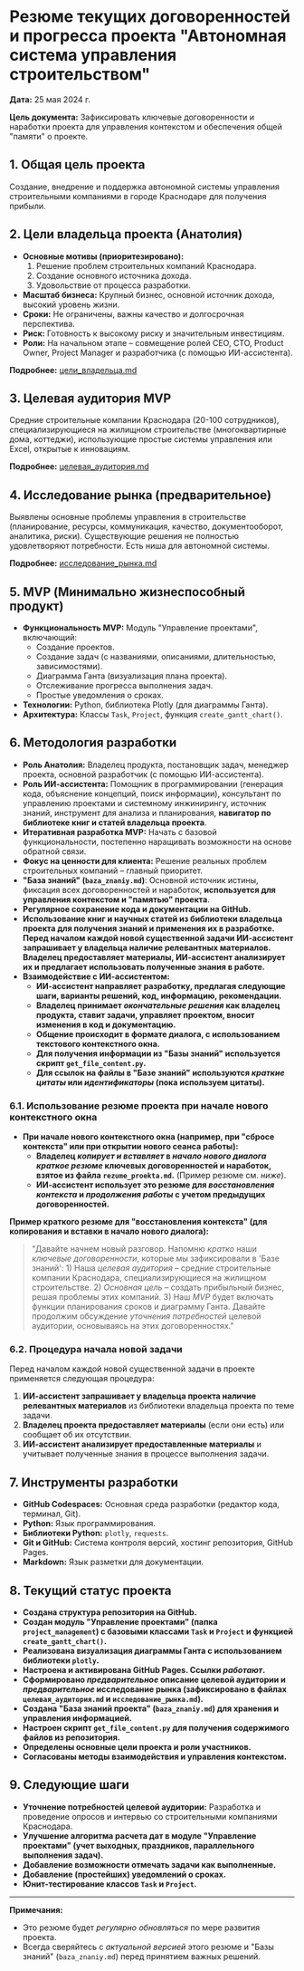 # Резюме текущих договоренностей и прогресса проекта "Автономная система управления строительством"

**Дата:** 25 мая 2024 г.

**Цель документа:**  Зафиксировать ключевые договоренности и наработки проекта для управления контекстом и обеспечения общей "памяти" о проекте.

## 1. Общая цель проекта

Создание, внедрение и поддержка автономной системы управления строительными компаниями в городе Краснодаре для получения прибыли.

## 2. Цели владельца проекта (Анатолия)

*   **Основные мотивы (приоритезировано):**
    1.  Решение проблем строительных компаний Краснодара.
    2.  Создание основного источника дохода.
    3.  Удовольствие от процесса разработки.
*   **Масштаб бизнеса:** Крупный бизнес, основной источник дохода, высокий уровень жизни.
*   **Сроки:** Не ограничены, важны качество и долгосрочная перспектива.
*   **Риск:** Готовность к высокому риску и значительным инвестициям.
*   **Роли:** На начальном этапе – совмещение ролей CEO, CTO, Product Owner, Project Manager и разработчика (с помощью ИИ-ассистента).

**Подробнее:** [цели_владельца.md](docs/tseli_vladeltsa.md)

## 3. Целевая аудитория MVP

Средние строительные компании Краснодара (20-100 сотрудников), специализирующиеся на жилищном строительстве (многоквартирные дома, коттеджи), использующие простые системы управления или Excel, открытые к инновациям.

**Подробнее:** [целевая_аудитория.md](docs/tselevaya_auditoriya.md)

## 4. Исследование рынка (предварительное)

Выявлены основные проблемы управления в строительстве (планирование, ресурсы, коммуникация, качество, документооборот, аналитика, риски). Существующие решения не полностью удовлетворяют потребности.  Есть ниша для автономной системы.

**Подробнее:** [исследование_рынка.md](docs/issledovanie_rynka.md)

## 5. MVP (Минимально жизнеспособный продукт)

*   **Функциональность MVP:** Модуль "Управление проектами", включающий:
    *   Создание проектов.
    *   Создание задач (с названиями, описаниями, длительностью, зависимостями).
    *   Диаграмма Ганта (визуализация плана проекта).
    *   Отслеживание прогресса выполнения задач.
    *   Простые уведомления о сроках.
*   **Технологии:** Python, библиотека Plotly (для диаграммы Ганта).
*   **Архитектура:**  Классы `Task`, `Project`, функция `create_gantt_chart()`.

## 6. Методология разработки

*   **Роль Анатолия:** Владелец продукта, постановщик задач, менеджер проекта, основной разработчик (с помощью ИИ-ассистента).
*   **Роль ИИ-ассистента:**  Помощник в программировании (генерация кода, объяснение концепций, поиск информации), консультант по управлению проектами и системному инжинирингу, источник знаний, инструмент для анализа и планирования, **навигатор по библиотеке книг и статей владельца проекта**.
*   **Итеративная разработка MVP:** Начать с базовой функциональности, постепенно наращивать возможности на основе обратной связи.
*   **Фокус на ценности для клиента:**  Решение реальных проблем строительных компаний – главный приоритет.
*   **"База знаний" (`baza_znaniy.md`)**:  Основной источник истины, фиксация всех договоренностей и наработок, **используется для управления контекстом и "памятью" проекта**.
*   **Регулярное сохранение кода и документации на GitHub.**
*   **Использование книг и научных статей из библиотеки владельца проекта для получения знаний и применения их в разработке.** **Перед началом каждой новой существенной задачи ИИ-ассистент запрашивает у владельца наличие релевантных материалов. Владелец предоставляет материалы, ИИ-ассистент анализирует их и предлагает использовать полученные знания в работе.**
*   **Взаимодействие с ИИ-ассистентом:**
    *   **ИИ-ассистент направляет разработку, предлагая следующие шаги, варианты решений, код, информацию, рекомендации.**
    *   **Владелец принимает *окончательные решения* как владелец продукта, ставит задачи, управляет проектом, вносит изменения в код и документацию.**
    *   **Общение происходит в формате диалога, с использованием текстового контекстного окна.**
    *   **Для получения информации из "Базы знаний" используется скрипт `get_file_content.py`.**
    *   **Для ссылок на файлы в "Базе знаний" используются *краткие цитаты* или *идентификаторы* (пока используем цитаты).**

### 6.1. Использование резюме проекта при начале нового контекстного окна

*   **При начале нового контекстного окна (например, при "сбросе контекста" или при открытии нового сеанса работы):**
    *   **Владелец *копирует и вставляет* в *начало нового диалога* *краткое резюме* ключевых договоренностей и наработок, взятое из файла `rezume_proekta.md`.** (Пример резюме см. *ниже*).
    *   **ИИ-ассистент использует это резюме для *восстановления контекста* и *продолжения работы* с учетом предыдущих договоренностей.**

**Пример краткого резюме для "восстановления контекста" (для копирования и вставки в начало нового диалога):**

> "Давайте начнем новый разговор. Напомню *кратко* наши *ключевые договоренности*, которые мы зафиксировали в 'Базе знаний': 1) Наша *целевая аудитория* – средние строительные компании Краснодара, специализирующиеся на жилищном строительстве. 2) *Основная цель* – создать прибыльный бизнес, решая проблемы этих компаний. 3) Наш *MVP* будет включать функции планирования сроков и диаграмму Ганта. Давайте продолжим обсуждение *уточнения потребностей* целевой аудитории, основываясь на этих договоренностях."

### 6.2. Процедура начала новой задачи

Перед началом каждой новой существенной задачи в проекте применяется следующая процедура:

1.  **ИИ-ассистент запрашивает у владельца проекта наличие релевантных материалов** из библиотеки владельца проекта по теме задачи.
2.  **Владелец проекта предоставляет материалы** (если они есть) или сообщает об их отсутствии.
3.  **ИИ-ассистент анализирует предоставленные материалы** и учитывает полученные знания в процессе выполнения задачи.

## 7. Инструменты разработки

*   **GitHub Codespaces:**  Основная среда разработки (редактор кода, терминал, Git).
*   **Python:**  Язык программирования.
*   **Библиотеки Python:** `plotly`, `requests`.
*   **Git и GitHub:**  Система контроля версий, хостинг репозитория, GitHub Pages.
*   **Markdown:**  Язык разметки для документации.

## 8. Текущий статус проекта

*   **Создана структура репозитория на GitHub.**
*   **Создан модуль "Управление проектами" (папка `project_management`) с базовыми классами `Task` и `Project` и функцией `create_gantt_chart()`.**
*   **Реализована визуализация диаграммы Ганта с использованием библиотеки `plotly`.**
*   **Настроена и активирована GitHub Pages. Ссылки *работают*.**
*   **Сформировано *предварительное* описание целевой аудитории и *предварительное* исследование рынка (зафиксировано в файлах `целевая_аудитория.md` и `исследование_рынка.md`).**
*   **Создана "База знаний проекта" (`baza_znaniy.md`) для хранения и управления информацией.**
*   **Настроен скрипт `get_file_content.py` для получения содержимого файлов из репозитория.**
*   **Определены основные цели проекта и роли участников.**
*   **Согласованы методы взаимодействия и управления контекстом.**

## 9. Следующие шаги

*   **Уточнение потребностей целевой аудитории:**  Разработка и проведение опросов и интервью со строительными компаниями Краснодара.
*   **Улучшение алгоритма расчета дат в модуле "Управление проектами" (учет выходных, праздников, параллельного выполнения задач).**
*   **Добавление возможности отмечать задачи как выполненные.**
*   **Добавление (простейших) уведомлений о сроках.**
*   **Юнит-тестирование классов `Task` и `Project`.**

---

**Примечания:**

*   Это резюме будет *регулярно обновляться* по мере развития проекта.
*   Всегда сверяйтесь с *актуальной версией* этого резюме и "Базы знаний" (`baza_znaniy.md`) перед принятием важных решений.